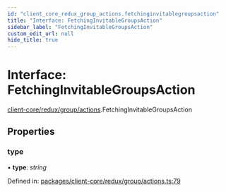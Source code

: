 ```yaml
---
id: "client_core_redux_group_actions.fetchinginvitablegroupsaction"
title: "Interface: FetchingInvitableGroupsAction"
sidebar_label: "FetchingInvitableGroupsAction"
custom_edit_url: null
hide_title: true
---
```


# Interface: FetchingInvitableGroupsAction

[client-core/redux/group/actions](../modules/client_core_redux_group_actions.md).FetchingInvitableGroupsAction

## Properties

### type

• **type**: *string*

Defined in: [packages/client-core/redux/group/actions.ts:79](https://github.com/xr3ngine/xr3ngine/blob/9d253dc38/packages/client-core/redux/group/actions.ts#L79)
